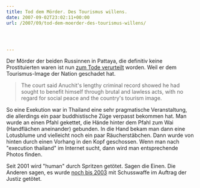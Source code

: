 ```yaml
---
title: Tod dem Mörder. Des Tourismus willens.
date: 2007-09-02T23:02:11+00:00
url: /2007/09/tod-dem-moerder-des-tourismus-willens/




---
```

Der Mörder der beiden Russinnen in Pattaya, die definitiv keine Prostituierten waren ist nun [zum Tode verurteilt][1] worden. Weil er dem Tourismus-Image der Nation geschadet hat.

> The court said Anuchit's lengthy criminal record showed he had sought to benefit himself through brutal and lawless acts, with no regard for social peace and the country's tourism image.

So eine Exekution war in Thailand eine sehr pragmatische Veranstaltung, die allerdings ein paar buddhistische Züge verpasst bekommen hat. Man wurde an einen Pfahl gekettet, die Hände hinter dem Pfahl zum Wai (Handflächen aneinander) gebunden. In die Hand bekam man dann eine Lotusblume und vielleicht noch ein paar Räucherstäbchen. Dann wurde von hinten durch einen Vorhang in den Kopf geschossen. Wenn man nach "execution thailand" im Internet sucht, dann wird man entsprechende Photos finden.

Seit 2001 wird "human" durch Spritzen getötet. Sagen die Einen. Die Anderen sagen, es wurde [noch bis 2003][2] mit Schusswaffe im Auftrag der Justiz getötet.

 [1]: http://www.nationmultimedia.com/breakingnews/read.php?newsid=30047597
 [2]: http://www.richard.clark32.btinternet.co.uk/shooting.html
